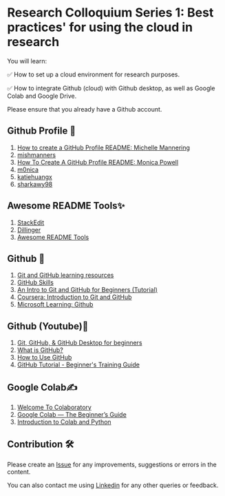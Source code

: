 # Research Colloquium Series 1: Best practices' for using the cloud in research
You will learn:

✅️ How to set up a cloud environment for research purposes. 

✅️ How to integrate Github (cloud) with Github desktop, as well as Google Colab and Google Drive. 

Please ensure that you already have a Github account. 

## Github Profile 👋
1. [How to create a GitHub Profile README: Michelle Mannering](https://dev.to/github/how-to-create-a-github-profile-readme-jha)
2. [mishmanners](https://github.com/mishmanners)
3. [How To Create A GitHub Profile README: Monica Powell](https://dev.to/m0nica/how-to-create-a-github-profile-readme-1paj)
4. [m0nica](https://github.com/m0nica)
5. [katiehuangx](https://github.com/katiehuangx)
6. [sharkawy98](https://github.com/sharkawy98)

## Awesome README Tools✨
1. [StackEdit](https://stackedit.io/app#)
2. [Dillinger](https://dillinger.io/)
3. [Awesome README Tools](https://github.com/dhyeythumar/awesome-readme-tools)

## Github 📖
1. [Git and GitHub learning resources](https://docs.github.com/en/get-started/quickstart/git-and-github-learning-resources)
2. [GitHub Skills](https://skills.github.com/)
3. [An Intro to Git and GitHub for Beginners (Tutorial)](https://product.hubspot.com/blog/git-and-github-tutorial-for-beginners)
4. [Coursera: Introduction to Git and GitHub](https://www.coursera.org/learn/introduction-git-github?action=enroll)
5. [Microsoft Learning: Github](https://learn.microsoft.com/en-us/training/github/)

## Github (Youtube)🎥
1. [Git, GitHub, & GitHub Desktop for beginners](https://youtu.be/8Dd7KRpKeaE)
2. [What is GitHub?](https://youtu.be/pBy1zgt0XPc)
3. [How to Use GitHub](https://youtu.be/v_1iqtOnUMg)
4. [GitHub Tutorial - Beginner's Training Guide](https://youtu.be/iv8rSLsi1xo)

## Google Colab✍️
1. [Welcome To Colaboratory](https://colab.research.google.com/#scrollTo=Nma_JWh-W-IF)
2. [Google Colab — The Beginner’s Guide](https://medium.com/lean-in-women-in-tech-india/google-colab-the-beginners-guide-5ad3b417dfa)
3. [Introduction to Colab and Python](https://colab.research.google.com/github/tensorflow/examples/blob/master/courses/udacity_intro_to_tensorflow_for_deep_learning/l01c01_introduction_to_colab_and_python.ipynb#scrollTo=YHI3vyhv5p85)

## Contribution 🛠️
Please create an [Issue](https://github.com/drshahizan/Python_EDA/issues) for any improvements, suggestions or errors in the content.

You can also contact me using [Linkedin](https://www.linkedin.com/in/drshahizan/) for any other queries or feedback.
